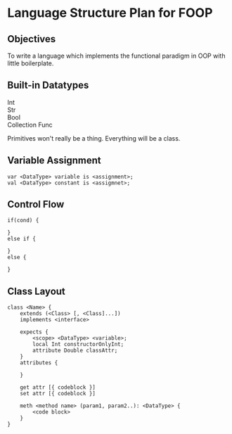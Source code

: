 Language Structure Plan for FOOP
================================

Objectives
----------
To write a language which implements the functional paradigm in OOP with little boilerplate.

Built-in Datatypes
------------------
Int  
Str  
Bool  
Collection
Func

Primitives won't really be a thing. Everything will be a class.

Variable Assignment
-------------------
```
var <DataType> variable is <assignment>;
val <DataType> constant is <assigmnet>;
```

Control Flow
------------
```
if(cond) {

}
else if {

}
else {

}
```

Class Layout
------------
```
class <Name> {
    extends (<Class> [, <Class]...])
    implements <interface>
    
    expects {
        <scope> <DataType> <variable>;
        local Int constructorOnlyInt;
        attribute Double classAttr;
    } 
    attributes {
        
    }
    
    get attr [{ codeblock }]
    set attr [{ codeblock }]
    
    meth <method name> (param1, param2..): <DataType> {
        <code block>
    }
}
```